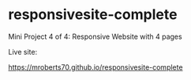 # responsivesite-complete
Mini Project 4 of 4: Responsive Website with 4 pages

Live site:

https://mroberts70.github.io/responsivesite-complete


